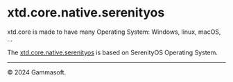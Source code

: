
# xtd.core.native.serenityos

xtd.core is made to have many Operating System: Windows, linux, macOS, ...

The [xtd.core.native.serenityos](.) is based on SerenityOS Operating System.

______________________________________________________________________________________________

© 2024 Gammasoft.
